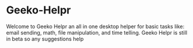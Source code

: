 # Geeko-Helpr
Welcome to Geeko Helpr an all in one desktop helper for basic tasks like:
email sending, 
math, 
file manipulation, 
and time telling. 
Geeko Helpr is still in beta so any suggestions help

